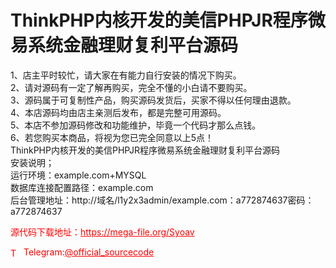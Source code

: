 # ThinkPHP内核开发的美信PHPJR程序微易系统金融理财复利平台源码

1、店主平时较忙，请大家在有能力自行安装的情况下购买。<br>2、请对源码有一定了解再购买，完全不懂的小白请不要购买。<br>3、源码属于可复制性产品，购买源码发货后，买家不得以任何理由退款。<br>4、本店源码均由店主亲测后发布，都是完整可用源码。<br>5、本店不参加源码修改和功能维护，毕竟一个代码才那么点钱。<br>6、若您购买本商品，将视为您已完全同意以上5点！<br>ThinkPHP内核开发的美信PHPJR程序微易系统金融理财复利平台源码<br>安装说明；<br>运行环境：example.com+MYSQL<br>数据库连接配置路径：example.com<br>后台管理地址：http://域名/l1y2x3admin/example.com：a772874637密码：a772874637<br>


<p style="color: red;">源代码下载地址：<a href="https://mega-file.org/Syoav" style="color: red;">https://mega-file.org/Syoav</a></p><p style="color: red;"><img src="https://cdn-icons-png.flaticon.com/512/2111/2111646.png" alt="Telegram Icon" style="width: 16px; vertical-align: middle; margin-right: 5px;">Telegram:<a href="https://t.me/official_sourcecode" style="color: red;">@official_sourcecode</a></p>